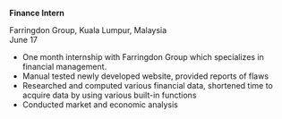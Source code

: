 **Finance Intern**

Farringdon Group, Kuala Lumpur, Malaysia    
June 17 
* One month internship with Farringdon Group which specializes in financial management.
* Manual tested newly developed website, provided reports of flaws
* Researched and computed various financial data, shortened time to acquire data by using various built-in functions
* Conducted market and economic analysis